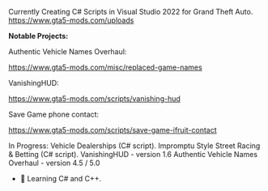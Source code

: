 Currently Creating C# Scripts in Visual Studio 2022 for Grand Theft Auto. 
https://www.gta5-mods.com/uploads 

<b>Notable Projects:</b>

Authentic Vehicle Names Overhaul: 

  https://www.gta5-mods.com/misc/replaced-game-names
  
VanishingHUD:

  https://www.gta5-mods.com/scripts/vanishing-hud
  
Save Game phone contact:

  https://www.gta5-mods.com/scripts/save-game-ifruit-contact
 
In Progress: 
Vehicle Dealerships (C# script). 
Impromptu Style Street Racing & Betting (C# script). 
VanishingHUD - version 1.6 
Authentic Vehicle Names Overhaul - version 4.5 / 5.0 
 
- 🌱 Learning C# and C++. 

<!---
sonny-dev/sonny-dev is a ✨ special ✨ repository because its `README.md` (this file) appears on your GitHub profile.
You can click the Preview link to take a look at your changes.
--->
